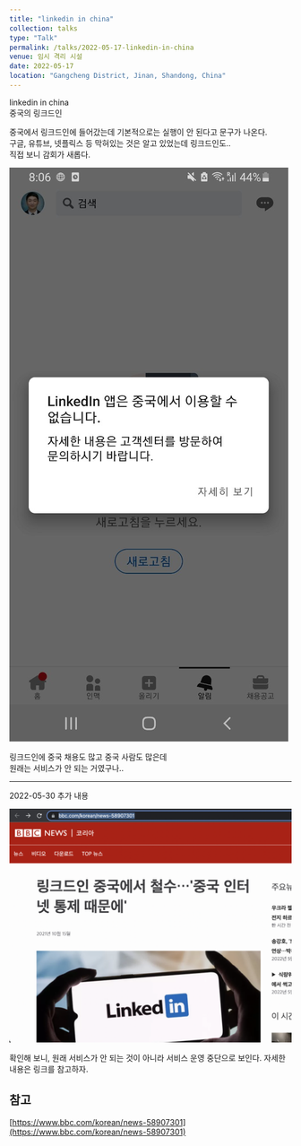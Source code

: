 ```yaml
---
title: "linkedin in china"
collection: talks
type: "Talk"
permalink: /talks/2022-05-17-linkedin-in-china
venue: 임시 격리 시설
date: 2022-05-17
location: "Gangcheng District, Jinan, Shandong, China"
---
```


linkedin in china  
중국의 링크드인

중국에서 링크드인에 들어갔는데 기본적으로는 실행이 안 된다고 문구가 나온다.  
구글, 유튜브, 넷플릭스 등 막혀있는 것은 알고 있었는데 링크드인도..  
직접 보니 감회가 새롭다.  

![](/assets/2022-05-18-14-22-18.png)

링크드인에 중국 채용도 많고 중국 사람도 많은데  
원래는 서비스가 안 되는 거였구나..

---
2022-05-30 추가 내용

![](/assets/2022-05-30-13-05-45.png)

확인해 보니, 원래 서비스가 안 되는 것이 아니라 
서비스 운영 중단으로 보인다. 자세한 내용은 링크를 참고하자.

## 참고

[https://www.bbc.com/korean/news-58907301](https://www.bbc.com/korean/news-58907301)


